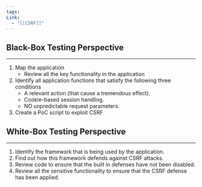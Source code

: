 ```yaml
---
tags: 
Link:
  - "[[CSRF]]"
---
```


## Black-Box Testing Perspective
---
1. Map the application
	- Review all the key functionality in the application
2. Identify all application functions that satisfy the following three conditions
	- A relevant action (that cause a tremendous effect).
	- Cookie-based session handling.
	- NO unpredictable request parameters.
3. Create a PoC script to exploit CSRF
## White-Box Testing Perspective
---
1. Identify the framework that is being used by the application.
2. Find out how this framework defends against CSRF attacks.
3. Review code to ensure that the built in defenses have not been disabled.
3. Review all the sensitive functionality to ensure that the CSRF defense has been applied.